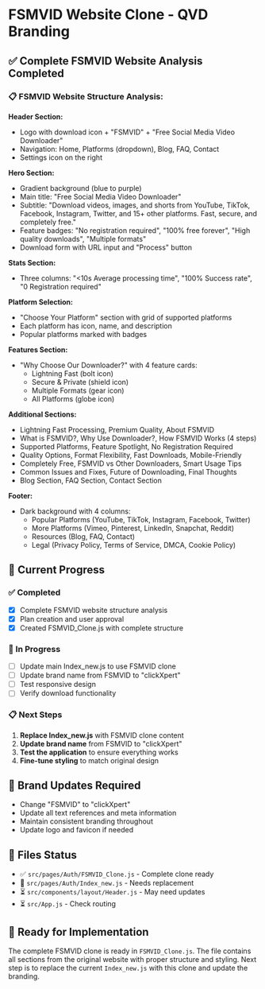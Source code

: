 # FSMVID Website Clone - QVD Branding

## ✅ **Complete FSMVID Website Analysis Completed**

### **📋 FSMVID Website Structure Analysis:**

**Header Section:**

- Logo with download icon + "FSMVID" + "Free Social Media Video Downloader"
- Navigation: Home, Platforms (dropdown), Blog, FAQ, Contact
- Settings icon on the right

**Hero Section:**

- Gradient background (blue to purple)
- Main title: "Free Social Media Video Downloader"
- Subtitle: "Download videos, images, and shorts from YouTube, TikTok, Facebook, Instagram, Twitter, and 15+ other platforms. Fast, secure, and completely free."
- Feature badges: "No registration required", "100% free forever", "High quality downloads", "Multiple formats"
- Download form with URL input and "Process" button

**Stats Section:**

- Three columns: "<10s Average processing time", "100% Success rate", "0 Registration required"

**Platform Selection:**

- "Choose Your Platform" section with grid of supported platforms
- Each platform has icon, name, and description
- Popular platforms marked with badges

**Features Section:**

- "Why Choose Our Downloader?" with 4 feature cards:
  - Lightning Fast (bolt icon)
  - Secure & Private (shield icon)
  - Multiple Formats (gear icon)
  - All Platforms (globe icon)

**Additional Sections:**

- Lightning Fast Processing, Premium Quality, About FSMVID
- What is FSMVID?, Why Use Downloader?, How FSMVID Works (4 steps)
- Supported Platforms, Feature Spotlight, No Registration Required
- Quality Options, Format Flexibility, Fast Downloads, Mobile-Friendly
- Completely Free, FSMVID vs Other Downloaders, Smart Usage Tips
- Common Issues and Fixes, Future of Downloading, Final Thoughts
- Blog Section, FAQ Section, Contact Section

**Footer:**

- Dark background with 4 columns:
  - Popular Platforms (YouTube, TikTok, Instagram, Facebook, Twitter)
  - More Platforms (Vimeo, Pinterest, LinkedIn, Snapchat, Reddit)
  - Resources (Blog, FAQ, Contact)
  - Legal (Privacy Policy, Terms of Service, DMCA, Cookie Policy)

## 🔄 **Current Progress**

### ✅ Completed

- [x] Complete FSMVID website structure analysis
- [x] Plan creation and user approval
- [x] Created FSMVID_Clone.js with complete structure

### 🔄 In Progress

- [ ] Update main Index_new.js to use FSMVID clone
- [ ] Update brand name from FSMVID to "clickXpert"
- [ ] Test responsive design
- [ ] Verify download functionality

### 📋 Next Steps

1. **Replace Index_new.js** with FSMVID clone content
2. **Update brand name** from FSMVID to "clickXpert"
3. **Test the application** to ensure everything works
4. **Fine-tune styling** to match original design

## 🎯 **Brand Updates Required**

- Change "FSMVID" to "clickXpert"
- Update all text references and meta information
- Maintain consistent branding throughout
- Update logo and favicon if needed

## 📁 **Files Status**

- ✅ `src/pages/Auth/FSMVID_Clone.js` - Complete clone ready
- 🔄 `src/pages/Auth/Index_new.js` - Needs replacement
- ⏳ `src/components/layout/Header.js` - May need updates
- ⏳ `src/App.js` - Check routing

## 🚀 **Ready for Implementation**

The complete FSMVID clone is ready in `FSMVID_Clone.js`. The file contains all sections from the original website with proper structure and styling. Next step is to replace the current `Index_new.js` with this clone and update the branding.
